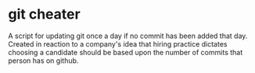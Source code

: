 # git cheater
 A script for updating git once a day if no commit has been added that day.
 Created in reaction to a company's idea that hiring practice dictates choosing
 a candidate should be based upon the number of commits that person has on github.

